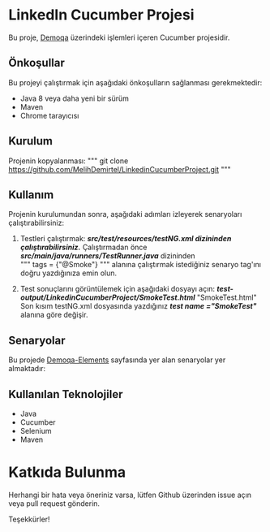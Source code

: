 # LinkedIn Cucumber Projesi
Bu proje, [Demoqa](https://demoqa.com) üzerindeki işlemleri içeren Cucumber projesidir.

## Önkoşullar
Bu projeyi çalıştırmak için aşağıdaki önkoşulların sağlanması gerekmektedir:

- Java 8 veya daha yeni bir sürüm
- Maven
- Chrome tarayıcısı

## Kurulum
Projenin kopyalanması:
"""
git clone https://github.com/MelihDemirtel/LinkedinCucumberProject.git
"""


## Kullanım
Projenin kurulumundan sonra, aşağıdaki adımları izleyerek senaryoları çalıştırabilirsiniz:

1. Testleri çalıştırmak:
***src/test/resources/testNG.xml dizininden çalıştırabilirsiniz.*** Çalıştırmadan önce ***src/main/java/runners/TestRunner.java*** dizininden  
"""
tags = {"@Smoke"}
""" 
alanına çalıştırmak istediğiniz senaryo tag'ını doğru yazdığınıza emin olun.

2. Test sonuçlarını görüntülemek için aşağıdaki dosyayı açın:
***test-output/LinkedinCucumberProject/SmokeTest.html*** "SmokeTest.html" Son kısım testNG.xml dosyasında yazdığınız ***test name ="SmokeTest"*** alanına göre değişir.

## Senaryolar

Bu projede [Demoqa-Elements](https://demoqa.com/elements) sayfasında yer alan senaryolar yer almaktadır:

## Kullanılan Teknolojiler
- Java
- Cucumber
- Selenium
- Maven

# Katkıda Bulunma
Herhangi bir hata veya öneriniz varsa, lütfen Github üzerinden issue açın veya pull request gönderin.

Teşekkürler!
